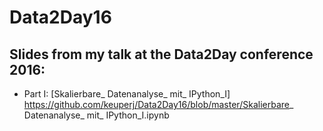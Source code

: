 # Data2Day16

## Slides from my talk at the Data2Day conference 2016:

* Part I: [Skalierbare_ Datenanalyse_ mit_ IPython_I] https://github.com/keuperj/Data2Day16/blob/master/Skalierbare_ Datenanalyse_ mit_ IPython_I.ipynb

